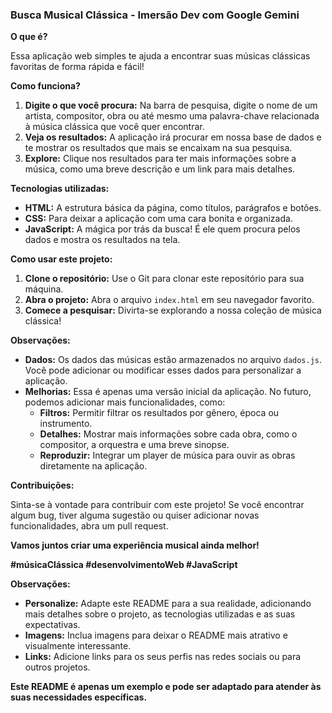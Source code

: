 ###  Busca Musical Clássica - Imersão Dev com Google Gemini 

**O que é?**

Essa aplicação web simples te ajuda a encontrar suas músicas clássicas favoritas de forma rápida e fácil! 

**Como funciona?**

1. **Digite o que você procura:** Na barra de pesquisa, digite o nome de um artista, compositor, obra ou até mesmo uma palavra-chave relacionada à música clássica que você quer encontrar.
2. **Veja os resultados:** A aplicação irá procurar em nossa base de dados e te mostrar os resultados que mais se encaixam na sua pesquisa.
3. **Explore:** Clique nos resultados para ter mais informações sobre a música, como uma breve descrição e um link para mais detalhes.

**Tecnologias utilizadas:**

* **HTML:** A estrutura básica da página, como títulos, parágrafos e botões.
* **CSS:** Para deixar a aplicação com uma cara bonita e organizada.
* **JavaScript:** A mágica por trás da busca! É ele quem procura pelos dados e mostra os resultados na tela.

**Como usar este projeto:**

1. **Clone o repositório:** Use o Git para clonar este repositório para sua máquina.
2. **Abra o projeto:** Abra o arquivo `index.html` em seu navegador favorito.
3. **Comece a pesquisar:** Divirta-se explorando a nossa coleção de música clássica!

**Observações:**

* **Dados:** Os dados das músicas estão armazenados no arquivo `dados.js`. Você pode adicionar ou modificar esses dados para personalizar a aplicação.
* **Melhorias:** Essa é apenas uma versão inicial da aplicação. No futuro, podemos adicionar mais funcionalidades, como:
    * **Filtros:** Permitir filtrar os resultados por gênero, época ou instrumento.
    * **Detalhes:** Mostrar mais informações sobre cada obra, como o compositor, a orquestra e uma breve sinopse.
    * **Reproduzir:** Integrar um player de música para ouvir as obras diretamente na aplicação.

**Contribuições:**

Sinta-se à vontade para contribuir com este projeto! Se você encontrar algum bug, tiver alguma sugestão ou quiser adicionar novas funcionalidades, abra um pull request.

**Vamos juntos criar uma experiência musical ainda melhor!** 

**#músicaClássica #desenvolvimentoWeb #JavaScript**

**Observações:**

* **Personalize:** Adapte este README para a sua realidade, adicionando mais detalhes sobre o projeto, as tecnologias utilizadas e as suas expectativas.
* **Imagens:** Inclua imagens para deixar o README mais atrativo e visualmente interessante.
* **Links:** Adicione links para os seus perfis nas redes sociais ou para outros projetos.

**Este README é apenas um exemplo e pode ser adaptado para atender às suas necessidades específicas.**

